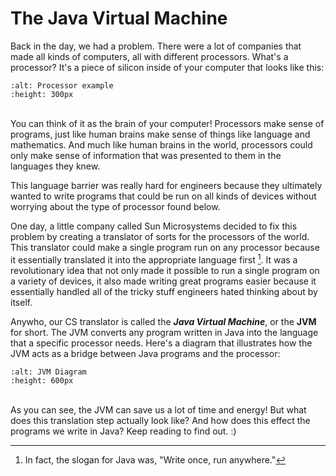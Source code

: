 The Java Virtual Machine
========================

Back in the day, we had a problem. There were a lot of companies that made all kinds of computers, all with different processors. What's a processor? It's a piece of silicon inside of your computer that looks like this:

```{image} processor.jpg
:alt: Processor example
:height: 300px
```

<br>You can think of it as the brain of your computer! Processors make sense of programs, just like human brains make sense of things like language and mathematics. And much like human brains in the world, processors could only make sense of information that was presented to them in the languages they knew.

This language barrier was really hard for engineers because they ultimately wanted to write programs that could be run on all kinds of devices without worrying about the type of processor found below.

One day, a little company called Sun Microsystems decided to fix this problem by creating a translator of sorts for the processors of the world. This translator could make a single program run on any processor because it essentially translated it into the appropriate language first [^*]. It was a revolutionary idea that not only made it possible to run a single program on a variety of devices, it also made writing great programs easier because it essentially handled all of the tricky stuff engineers hated thinking about by itself.  

Anywho, our CS translator is called the <b><i>Java Virtual Machine</i></b>, or the <b>JVM</b> for short. The JVM converts any program written in Java into the language that a specific processor needs. Here's a diagram that illustrates how the JVM acts as a bridge between Java programs and the processor:

```{image} JVMdiagram.jpeg
:alt: JVM Diagram
:height: 600px
```
<br>As you can see, the JVM can save us a lot of time and energy! But what does this translation step actually look like? And how does this effect the programs we write in Java? Keep reading to find out. :)

[^*]: In fact, the slogan for Java was, "Write once, run anywhere."
